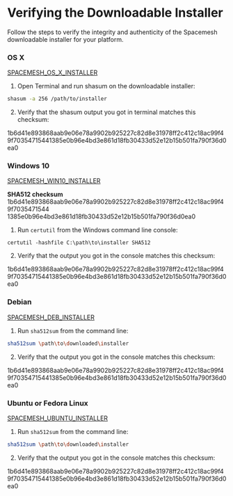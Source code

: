 # Verifying the Downloadable Installer

Follow the steps to verify the integrity and authenticity of the Spacemesh downloadable installer for your platform.

### OS X
[SPACEMESH_OS_X_INSTALLER](setup.app)

1. Open Terminal and run shasum on the downloadable installer:

```bash
shasum -a 256 /path/to/installer
```

2. Verify that the shasum output you got in terminal matches this checksum:

<span>
1b6d41e893868aab9e06e78a9902b925227c82d8e31978ff2c412c18ac99f49f70354715441385e0b96e4bd3e861d18fb30433d52e12b15b501fa790f36d0ea0
</span>

### Windows 10
[SPACEMESH_WIN10_INSTALLER](setup.app)

**SHA512 checksum**
1b6d41e893868aab9e06e78a9902b925227c82d8e31978ff2c412c18ac99f49f7035471544 1385e0b96e4bd3e861d18fb30433d52e12b15b501fa790f36d0ea0

1. Run `certutil` from the Windows command line console:
```shell
certutil -hashfile C:\path\to\installer SHA512
```

2. Verify that the output you got in the console matches this checksum:

<span>
1b6d41e893868aab9e06e78a9902b925227c82d8e31978ff2c412c18ac99f49f70354715441385e0b96e4bd3e861d18fb30433d52e12b15b501fa790f36d0ea0
</span>

### Debian

[SPACEMESH_DEB_INSTALLER](setup.deb)

1. Run `sha512sum` from the command line:

```bash
sha512sum \path\to\downloaded\installer
```

2. Verify that the output you got in the console matches this checksum:

<span>
1b6d41e893868aab9e06e78a9902b925227c82d8e31978ff2c412c18ac99f49f70354715441385e0b96e4bd3e861d18fb30433d52e12b15b501fa790f36d0ea0
</span>

### Ubuntu or Fedora Linux

[SPACEMESH_UBUNTU_INSTALLER](setup.pkg)

1. Run `sha512sum` from the command line:

```bash
sha512sum \path\to\downloaded\installer
```

2. Verify that the output you got in the console matches this checksum:

<span>
1b6d41e893868aab9e06e78a9902b925227c82d8e31978ff2c412c18ac99f49f70354715441385e0b96e4bd3e861d18fb30433d52e12b15b501fa790f36d0ea0
</span>
